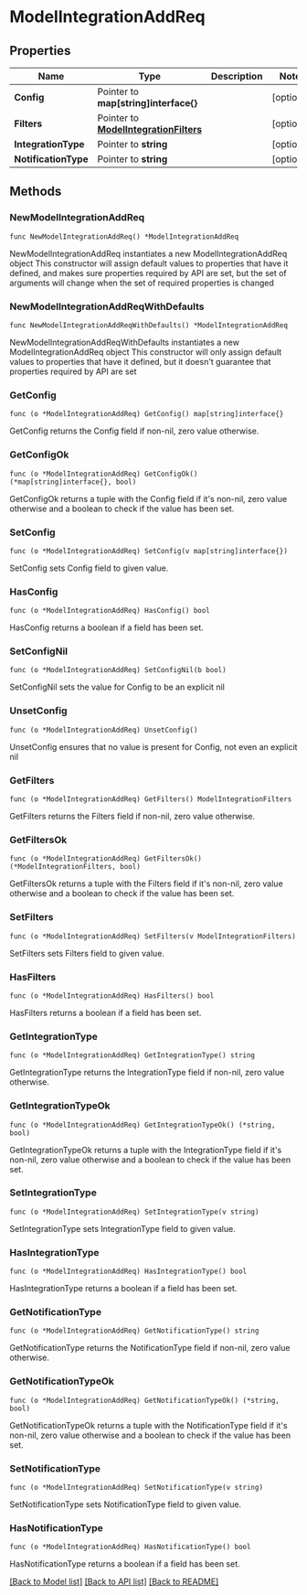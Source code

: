 # ModelIntegrationAddReq

## Properties

Name | Type | Description | Notes
------------ | ------------- | ------------- | -------------
**Config** | Pointer to **map[string]interface{}** |  | [optional] 
**Filters** | Pointer to [**ModelIntegrationFilters**](ModelIntegrationFilters.md) |  | [optional] 
**IntegrationType** | Pointer to **string** |  | [optional] 
**NotificationType** | Pointer to **string** |  | [optional] 

## Methods

### NewModelIntegrationAddReq

`func NewModelIntegrationAddReq() *ModelIntegrationAddReq`

NewModelIntegrationAddReq instantiates a new ModelIntegrationAddReq object
This constructor will assign default values to properties that have it defined,
and makes sure properties required by API are set, but the set of arguments
will change when the set of required properties is changed

### NewModelIntegrationAddReqWithDefaults

`func NewModelIntegrationAddReqWithDefaults() *ModelIntegrationAddReq`

NewModelIntegrationAddReqWithDefaults instantiates a new ModelIntegrationAddReq object
This constructor will only assign default values to properties that have it defined,
but it doesn't guarantee that properties required by API are set

### GetConfig

`func (o *ModelIntegrationAddReq) GetConfig() map[string]interface{}`

GetConfig returns the Config field if non-nil, zero value otherwise.

### GetConfigOk

`func (o *ModelIntegrationAddReq) GetConfigOk() (*map[string]interface{}, bool)`

GetConfigOk returns a tuple with the Config field if it's non-nil, zero value otherwise
and a boolean to check if the value has been set.

### SetConfig

`func (o *ModelIntegrationAddReq) SetConfig(v map[string]interface{})`

SetConfig sets Config field to given value.

### HasConfig

`func (o *ModelIntegrationAddReq) HasConfig() bool`

HasConfig returns a boolean if a field has been set.

### SetConfigNil

`func (o *ModelIntegrationAddReq) SetConfigNil(b bool)`

 SetConfigNil sets the value for Config to be an explicit nil

### UnsetConfig
`func (o *ModelIntegrationAddReq) UnsetConfig()`

UnsetConfig ensures that no value is present for Config, not even an explicit nil
### GetFilters

`func (o *ModelIntegrationAddReq) GetFilters() ModelIntegrationFilters`

GetFilters returns the Filters field if non-nil, zero value otherwise.

### GetFiltersOk

`func (o *ModelIntegrationAddReq) GetFiltersOk() (*ModelIntegrationFilters, bool)`

GetFiltersOk returns a tuple with the Filters field if it's non-nil, zero value otherwise
and a boolean to check if the value has been set.

### SetFilters

`func (o *ModelIntegrationAddReq) SetFilters(v ModelIntegrationFilters)`

SetFilters sets Filters field to given value.

### HasFilters

`func (o *ModelIntegrationAddReq) HasFilters() bool`

HasFilters returns a boolean if a field has been set.

### GetIntegrationType

`func (o *ModelIntegrationAddReq) GetIntegrationType() string`

GetIntegrationType returns the IntegrationType field if non-nil, zero value otherwise.

### GetIntegrationTypeOk

`func (o *ModelIntegrationAddReq) GetIntegrationTypeOk() (*string, bool)`

GetIntegrationTypeOk returns a tuple with the IntegrationType field if it's non-nil, zero value otherwise
and a boolean to check if the value has been set.

### SetIntegrationType

`func (o *ModelIntegrationAddReq) SetIntegrationType(v string)`

SetIntegrationType sets IntegrationType field to given value.

### HasIntegrationType

`func (o *ModelIntegrationAddReq) HasIntegrationType() bool`

HasIntegrationType returns a boolean if a field has been set.

### GetNotificationType

`func (o *ModelIntegrationAddReq) GetNotificationType() string`

GetNotificationType returns the NotificationType field if non-nil, zero value otherwise.

### GetNotificationTypeOk

`func (o *ModelIntegrationAddReq) GetNotificationTypeOk() (*string, bool)`

GetNotificationTypeOk returns a tuple with the NotificationType field if it's non-nil, zero value otherwise
and a boolean to check if the value has been set.

### SetNotificationType

`func (o *ModelIntegrationAddReq) SetNotificationType(v string)`

SetNotificationType sets NotificationType field to given value.

### HasNotificationType

`func (o *ModelIntegrationAddReq) HasNotificationType() bool`

HasNotificationType returns a boolean if a field has been set.


[[Back to Model list]](../README.md#documentation-for-models) [[Back to API list]](../README.md#documentation-for-api-endpoints) [[Back to README]](../README.md)


